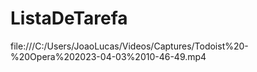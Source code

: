 # ListaDeTarefa

file:///C:/Users/JoaoLucas/Videos/Captures/Todoist%20-%20Opera%202023-04-03%2010-46-49.mp4
